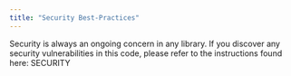 ```yaml
---
title: "Security Best-Practices"
---
```


Security is always an ongoing concern in any library.
If you discover any security vulnerabilities in this code, please refer to the instructions found here:
SECURITY